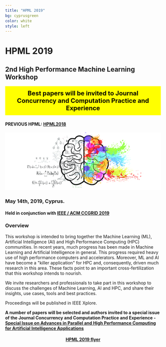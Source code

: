 ```yaml
---
title: "HPML 2019"
bg: cyprusgreen
color: white
style: left
---
```


# HPML 2019

## 2nd High Performance Machine Learning Workshop

<div style="background-color: #FFFF00 ; padding: 10px; border: 1px solid yellow; font-size: 20px; font-weight: bold; color: black;">
<center>
Best papers will be invited to Journal Concurrency and Computation Practice and Experience
</center>
</div>

#### PREVIOUS HPML: <a href="https://hpml2018.github.io/">HPML2018</a>

<div style="text-align:center;">
  <p>
    <img src="img/cerebro.png"/>
  </p>
</div>

### May 14th, 2019, Cyprus.

#### Held in conjunction with <a href="http://www.ccgrid2019.org/">IEEE / ACM CCGRID 2019</a>

### Overview

This workshop is intended to bring together the Machine Learning (ML), Artificial Intelligence (AI) and High
Performance Computing (HPC) communities. In recent years, much progress has
been made in Machine Learning and Artificial Intelligence in general. This progress
required heavy use of high performance computers and accelerators.
Moreover, ML and AI have become a "killer application" for HPC and, consequently,
driven much research in this area. These facts point to an important
cross-fertilization that this workshop intends to nourish.

We invite researchers and professionals to take part in this workshop to discuss
the challenges of Machine Learning, AI and HPC, and share their insights, use
cases, tools and best practices.

Proceedings will be published in IEEE Xplore.

**A number of papers will be selected and authors invited to a special issue of the Journal Concurrency and Computation Practice and Experience - <a href="http://www.cc-pe.net/journalinfo/issues/2019.html#HPML2019">Special Issue on Advances in Parallel and High Performance Computing for Artificial Intelligence Applications</a>**

<center>
<h4> <a href="https://hpml2019.github.io/HPML2019flyer.pdf">HPML 2019 flyer</a> </h4>
</center>
